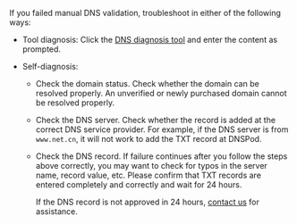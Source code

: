If you failed manual DNS validation, troubleshoot in either of the following ways:
- Tool diagnosis:
Click the [DNS diagnosis tool](https://myssl.com/dns_check.html#ssl_verify) and enter the content as prompted.

- Self-diagnosis:

  - Check the domain status.
Check whether the domain can be resolved properly. An unverified or newly purchased domain cannot be resolved properly.

  - Check the DNS server.
Check whether the record is added at the correct DNS service provider. For example, if the DNS server is from `www.net.cn`, it will not work to add the TXT record at DNSPod.

  - Check the DNS record.
If failure continues after you follow the steps above correctly, you may want to check for typos in the server name, record value, etc. Please confirm that TXT records are entered completely and correctly and wait for 24 hours.
    



      If the DNS record is not approved in 24 hours, [contact us](https://intl.cloud.tencent.com/contact-sales) for assistance.

